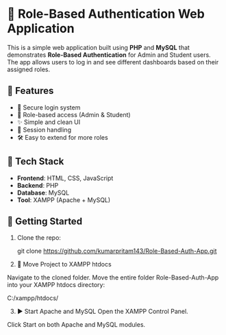# 🔐 Role-Based Authentication Web Application

This is a simple web application built using **PHP** and **MySQL** that demonstrates **Role-Based Authentication** for Admin and Student users. The app allows users to log in and see different dashboards based on their assigned roles.

## 📌 Features

- 🔐 Secure login system
- 👤 Role-based access (Admin & Student)
- ✨ Simple and clean UI
- 📂 Session handling
- 🛠️ Easy to extend for more roles

## 🧰 Tech Stack

- **Frontend**: HTML, CSS, JavaScript
- **Backend**: PHP
- **Database**: MySQL
- **Tool**: XAMPP (Apache + MySQL)

## 🚀 Getting Started

1. Clone the repo:

   git clone https://github.com/kumarpritam143/Role-Based-Auth-App.git

2. 📂 Move Project to XAMPP htdocs

Navigate to the cloned folder.
Move the entire folder Role-Based-Auth-App into your XAMPP htdocs directory:

C:/xampp/htdocs/

3. ▶️ Start Apache and MySQL
   Open the XAMPP Control Panel.

Click Start on both Apache and MySQL modules.
